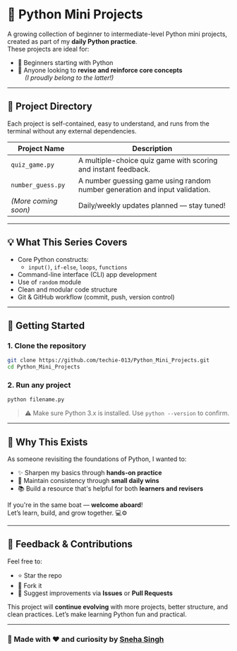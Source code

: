 # 🐍 Python Mini Projects

A growing collection of beginner to intermediate-level Python mini projects, created as part of my **daily Python practice**.  
These projects are ideal for:
- 🧠 Beginners starting with Python
- 🔁 Anyone looking to **revise and reinforce core concepts**  
&nbsp;&nbsp;&nbsp;&nbsp;*(I proudly belong to the latter!)*

---

## 📁 Project Directory

Each project is self-contained, easy to understand, and runs from the terminal without any external dependencies.

| Project Name         | Description |
|----------------------|-------------|
| `quiz_game.py`       | A multiple-choice quiz game with scoring and instant feedback. |
| `number_guess.py`    | A number guessing game using random number generation and input validation. |
| *(More coming soon)* | Daily/weekly updates planned — stay tuned! |

---

## 💡 What This Series Covers

- Core Python constructs:
  - `input()`, `if-else`, `loops`, `functions`
- Command-line interface (CLI) app development
- Use of `random` module
- Clean and modular code structure
- Git & GitHub workflow (commit, push, version control)

---

## 🚀 Getting Started

### 1. Clone the repository
```bash
git clone https://github.com/techie-013/Python_Mini_Projects.git
cd Python_Mini_Projects
```

### 2. Run any project
```bash
python filename.py
```

> ⚠️ Make sure Python 3.x is installed. Use `python --version` to confirm.

---

## 🙌 Why This Exists

As someone revisiting the foundations of Python, I wanted to:

- ✨ Sharpen my basics through **hands-on practice**
- 📅 Maintain consistency through **small daily wins**
- 📚 Build a resource that's helpful for both **learners and revisers**

If you're in the same boat — **welcome aboard**!  
Let’s learn, build, and grow together. 💻⚙️

---

## 🤝 Feedback & Contributions

Feel free to:
- ⭐ Star the repo
- 🍴 Fork it
- 💬 Suggest improvements via **Issues** or **Pull Requests**

This project will **continue evolving** with more projects, better structure, and clean practices. Let’s make learning Python fun and practical.

---

### 🧵 Made with ❤️ and curiosity by [Sneha Singh](https://github.com/techie-013)
